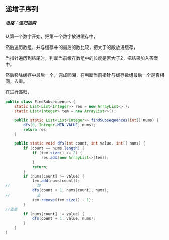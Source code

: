 ## 递增子序列



##### 思路：递归搜索

从第一个数字开始，把第一个数字放进缓存中，

然后遍历数组，并与缓存中的最后的数比较，把大于的数放进缓存，

当指针遍历到结尾时，判断当前缓存数组中的长度是否大于2，把结果加入答案中。

然后移除缓存中最后一个，完成回溯，在判断当前指针与缓存数组最后一个是否相同，去重。

在进行递归，

```java
public class FindSubsequences {
    static List<List<Integer>> res = new ArrayList<>();
    static List<Integer> tem = new ArrayList<>();

    public static List<List<Integer>> findSubsequences(int[] nums) {
        dfs(0, Integer.MIN_VALUE, nums);
        return res;
    }

    public static void dfs(int count, int value, int[] nums) {
        if (count == nums.length) {
            if (tem.size() >= 2) {
                res.add(new ArrayList<>(tem));
            }
            return;
        }
        if (nums[count] >= value) {
            tem.add(nums[count]);
//            加
            dfs(count + 1, nums[count], nums);
//            去
            tem.remove(tem.size() - 1);
        }
//去重
        if (nums[count] != value) {
            dfs(count + 1, value, nums);
        }
    }
}
```




